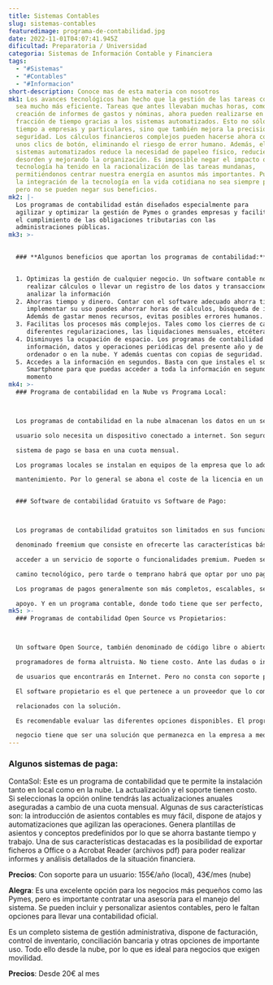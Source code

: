 ```yaml
---
title: Sistemas Contables
slug: sistemas-contables
featuredimage: programa-de-contabilidad.jpg
date: 2022-11-01T04:07:41.945Z
dificultad: Preparatoria / Universidad
categoria: Sistemas de Información Contable y Financiera
tags:
  - "#Sistemas"
  - "#Contables"
  - "#Informacion"
short-description: Conoce mas de esta materia con nosotros
mk1: Los avances tecnológicos han hecho que la gestión de las tareas cotidianas
  sea mucho más eficiente. Tareas que antes llevaban muchas horas, como la
  creación de informes de gastos y nóminas, ahora pueden realizarse en una
  fracción de tiempo gracias a los sistemas automatizados. Esto no sólo ahorra
  tiempo a empresas y particulares, sino que también mejora la precisión y la
  seguridad. Los cálculos financieros complejos pueden hacerse ahora con sólo
  unos clics de botón, eliminando el riesgo de error humano. Además, el uso de
  sistemas automatizados reduce la necesidad de papeleo físico, reduciendo el
  desorden y mejorando la organización. Es imposible negar el impacto que la
  tecnología ha tenido en la racionalización de las tareas mundanas,
  permitiéndonos centrar nuestra energía en asuntos más importantes. Puede que
  la integración de la tecnología en la vida cotidiana no sea siempre perfecta,
  pero no se pueden negar sus beneficios.
mk2: |-
  Los programas de contabilidad están diseñados especialmente para
  agilizar y optimizar la gestión de Pymes o grandes empresas y facilitan
  el cumplimiento de las obligaciones tributarias con las
  administraciones públicas.
mk3: >-
  

  ### **Algunos beneficios que aportan los programas de contabilidad:**


  1. Optimizas la gestión de cualquier negocio. Un software contable no ha sido creado sólo para
     realizar cálculos o llevar un registro de los datos y transacciones de la empresa, sino que permite
     analizar la información
  2. Ahorras tiempo y dinero. Contar con el software adecuado ahorra tiempo y dinero. Tras
     implementar su uso puedes ahorrar horas de cálculos, búsqueda de información o cierre de cuentas.
     Además de gastar menos recursos, evitas posibles errores humanos.
  3. Facilitas los procesos más complejos. Tales como los cierres de cajas, la emisión de facturas, las
     diferentes regularizaciones, las liquidaciones mensuales, etcétera.
  4. Disminuyes la ocupación de espacio. Los programas de contabilidad te permiten tener toda la
     información, datos y operaciones periódicas del presente año y de anteriores, en el disco duro de tu
     ordenador o en la nube. Y además cuentas con copias de seguridad.
  5. Accedes a la información en segundos. Basta con que instales el software en tu ordenador o
     Smartphone para que puedas acceder a toda la información en segundos, en cualquier lugar y
     momento
mk4: >-
  ### Programa de contabilidad en la Nube vs Programa Local:



  Los programas de contabilidad en la nube almacenan los datos en un servidor del proveedor del servicio. El

  usuario solo necesita un dispositivo conectado a internet. Son seguros y se actualizan automáticamente. El

  sistema de pago se basa en una cuota mensual.

  Los programas locales se instalan en equipos de la empresa que lo adquiere, quien se hace cargo del

  mantenimiento. Por lo general se abona el coste de la licencia en un único pago.


  ### Software de contabilidad Gratuito vs Software de Pago:



  Los programas de contabilidad gratuitos son limitados en sus funcionalidades y usos. Suelen seguir un modelo

  denominado freemium que consiste en ofrecerte las características básicas gratis pero cobran una cuota por

  acceder a un servicio de soporte o funcionalidades premium. Pueden servir como un paso para iniciarse en el

  camino tecnológico, pero tarde o temprano habrá que optar por uno pago.

  Los programas de pagos generalmente son más completos, escalables, se actualizan y cuentan con servicio de

  apoyo. Y en un programa contable, donde todo tiene que ser perfecto, esto es fundamental.
mk5: >-
  ### Programas de contabilidad Open Source vs Propietarios:



  Un software Open Source, también denominado de código libre o abierto, es un sistema desarrollado por

  programadores de forma altruista. No tiene costo. Ante las dudas o incidencias puedes recurrir a los foros

  de usuarios que encontrarás en Internet. Pero no consta con soporte profesional.

  El software propietario es el que pertenece a un proveedor que lo comercializa y facilita todos los servicios

  relacionados con la solución.

  Es recomendable evaluar las diferentes opciones disponibles. El programa que gestione la contabilidad del

  negocio tiene que ser una solución que permanezca en la empresa a mediano y largo plazo.
---
```

### Algunos sistemas de paga:


ContaSol: Este es un programa de contabilidad que te permite la instalación tanto en local como en la
nube. La actualización y el soporte tienen costo. Si seleccionas la opción online tendrás las
actualizaciones anuales aseguradas a cambio de una cuota mensual.
Algunas de sus características son: la introducción de asientos contables es muy fácil, dispone de atajos
y automatizaciones que agilizan las operaciones. Genera plantillas de asientos y conceptos predefinidos
por lo que se ahorra bastante tiempo y trabajo. Una de sus características destacadas es la posibilidad
de exportar ficheros a Office o a Acrobat Reader (archivos pdf) para poder realizar informes y análisis
detallados de la situación financiera.


**Precios**: Con soporte para un usuario: 155€/año (local), 43€/mes (nube)



**Alegra**: Es una excelente opción para los negocios más pequeños como las Pymes, pero es importante
contratar una asesoría para el manejo del sistema. Se pueden incluir y personalizar asientos contables,
pero le faltan opciones para llevar una contabilidad oficial.


Es un completo sistema de gestión administrativa, dispone de facturación, control de inventario,
conciliación bancaria y otras opciones de importante uso. Todo ello desde la nube, por lo que es ideal para
negocios que exigen movilidad.


**Precios**: Desde 20€ al mes